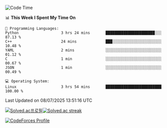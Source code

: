 
<!--START_SECTION:waka-->
![Code Time](http://img.shields.io/badge/Code%20Time-3%2C905%20hrs%2019%20mins-blue)

📊 **This Week I Spent My Time On** 

```text
💬 Programming Languages: 
Python                   3 hrs 24 mins       ██████████████████████░░░   87.13 % 
C++                      24 mins             ███░░░░░░░░░░░░░░░░░░░░░░   10.48 % 
YAML                     2 mins              ░░░░░░░░░░░░░░░░░░░░░░░░░   01.12 % 
C                        1 min               ░░░░░░░░░░░░░░░░░░░░░░░░░   00.67 % 
JSON                     1 min               ░░░░░░░░░░░░░░░░░░░░░░░░░   00.49 % 

💻 Operating System: 
Linux                    3 hrs 54 mins       █████████████████████████   100.00 % 
```


 Last Updated on 08/07/2025 13:51:16 UTC
<!--END_SECTION:waka-->


[![Solved.ac프로필](http://mazassumnida.wtf/api/generate_badge?boj=hckim96)](https://solved.ac/hckim96)[![Solved.ac streak](http://mazandi.herokuapp.com/api?handle=hckim96&theme=dark)](https://solved.ac/hckim96)


[![CodeForces Profile](https://cf.leed.at?id=hckim96)](https://codeforces.com/profile/hckim96)

